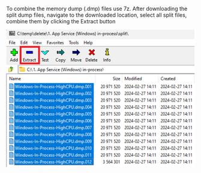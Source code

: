 To combine the memory dump (.dmp) files use 7z.  After downloading the split dump files, navigate to the downloaded location, select all split files, combine them by clicking the Extract button

![Memory Dumps](https://github.com/benperk/csharpguitar/blob/main/memorydumps/combine-dump-files.png)
